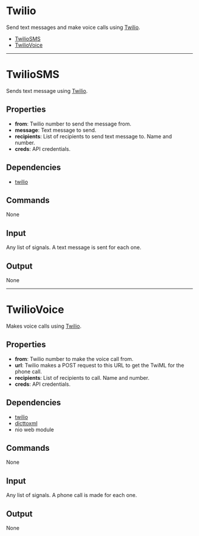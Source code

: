 Twilio
=======

Send text messages and make voice calls using [Twilio](https://www.twilio.com/docs/api/rest).

-   [TwilioSMS](https://github.com/nio-blocks/twilio_blocks#TwilioSMS)
-   [TwilioVoice](https://github.com/nio-blocks/twilio_blocks#TwilioVoice)

***

TwilioSMS
===========

Sends text message using [Twilio](https://www.twilio.com/docs/api/rest/sending-messages).

Properties
--------------

-   **from**: Twilio number to send the message from.
-   **message**: Text message to send.
-   **recipients**: List of recipients to send text message to. Name and number.
-   **creds**: API credentials.


Dependencies
----------------

-   [twilio](https://pypi.python.org/pypi/twilio)

Commands
----------------
None

Input
-------
Any list of signals. A text message is sent for each one.

Output
---------
None

***

TwilioVoice
===========

Makes voice calls using [Twilio](https://www.twilio.com/docs/api/rest/making-calls).

Properties
--------------

-   **from**: Twilio number to make the voice call from.
-   **url**: Twilio makes a POST request to this URL to get the TwiML for the phone call.
-   **recipients**: List of recipients to call. Name and number.
-   **creds**: API credentials.



Dependencies
----------------

-   [twilio](https://pypi.python.org/pypi/twilio)
-   [dicttoxml](https://pypi.python.org/pypi/dicttoxml/1.5.5)
-   nio web module

Commands
----------------
None

Input
-------
Any list of signals. A phone call is made for each one.

Output
---------
None
